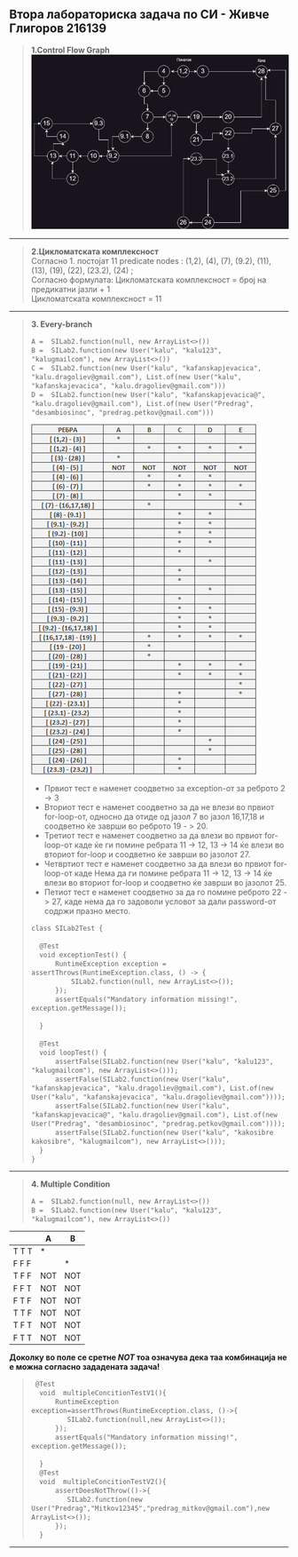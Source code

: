 ## Втора лабораториска задача по СИ - Живче Глигоров 216139 <br>
> **1.Control Flow Graph** <br>
>  ![CFG](./CFG.jpg) 

<hr></hr>

> **2.Цикломатската комплексност** <br>
> Согласно 1. постојат 11 predicate nodes : (1,2), (4), (7), (9.2), (11), (13), (19), (22), (23.2), (24) ; <br>
> Согласно формулата: Цикломатската комплексност = број на предикатни јазли + 1 <br>
> Цикломатската комплексност = 11 <br>

<hr></hr>


> **3. Every-branch** <br>
> ```
> A =  SILab2.function(null, new ArrayList<>())  
> B =  SILab2.function(new User("kalu", "kalu123", "kalugmailcom"), new ArrayList<>()) 
> C =  SILab2.function(new User("kalu", "kafanskapjevacica", "kalu.dragoliev@gmail.com"), List.of(new User("kalu", "kafanskajevacica", "kalu.dragoliev@gmail.com"))) 
> D =  SILab2.function(new User("kalu", "kafanskapjevacica@", "kalu.dragoliev@gmail.com"), List.of(new User("Predrag", "desambiosinoc", "predrag.petkov@gmail.com"))) 
> ````
> ![table](./table.png)
> - Првиот тест е наменет соодветно за exception-от за реброто 2 -> 3
> - Вториот тест е наменет соодветно за да не влези во  првиот for-loop-от, односно да отиде од јазол 7 во јазол 16,17,18 и соодветно ќе заврши во реброто 19 - > 20.
> - Третиот тест е наменет соодветно за да влези во првиот for-loop-от каде ќе ги помине ребрата 11 -> 12, 13 -> 14  ќе влези во вториот for-loop и соодветно ќе заврши во јазолот 27.
> - Четвртиот тест е наменет соодветно за да влези во првиот for-loop-от каде Нема да  ги помине ребрата 11 -> 12, 13 -> 14  ќе влези во вториот for-loop и соодветно ќе заврши во јазолот 25.
> - Петиот тест е наменет соодветно за да го помине реброто  22 -> 27, каде нема да го задоволи условот за дали password-от содржи празно место.
> ```
> class SILab2Test {
>
>   @Test
>   void exceptionTest() {
>       RuntimeException exception = assertThrows(RuntimeException.class, () -> {
>           SILab2.function(null, new ArrayList<>());
>       });
>       assertEquals("Mandatory information missing!", exception.getMessage());
>
>   }
>
>   @Test
>   void loopTest() {
>       assertFalse(SILab2.function(new User("kalu", "kalu123", "kalugmailcom"), new ArrayList<>()));
>       assertFalse(SILab2.function(new User("kalu", "kafanskapjevacica", "kalu.dragoliev@gmail.com"), List.of(new User("kalu", "kafanskajevacica", "kalu.dragoliev@gmail.com"))));
>       assertFalse(SILab2.function(new User("kalu", "kafanskapjevacica@", "kalu.dragoliev@gmail.com"), List.of(new User("Predrag", "desambiosinoc", "predrag.petkov@gmail.com"))));
>       assertFalse(SILab2.function(new User("kalu", "kakosibre kakosibre", "kalugmailcom"), new ArrayList<>()));
>   }
> }
> ```

<hr></hr>

> **4. Multiple Condition**
> ```
> A =  SILab2.function(null, new ArrayList<>()) 
> B =  SILab2.function(new User("kalu", "kalu123", "kalugmailcom"), new ArrayList<>()) 
> ````
 | | A | 	B | 
 | :---------- | ---------- |   ---------- | 
 | T T T |	* |  |	
 | F F F	|	  | * |
 | T F F	| NOT | NOT |
 | F F T	| NOT |	NOT |
 | F T F	| NOT |	NOT |
 | T T F	| NOT |	NOT |
 | T F T	| NOT |	NOT |
 | F T T	| NOT |	NOT |
 
 **Доколку во поле се сретне _NOT_ тоа означува дека таа комбинација не е можна согласно зададената задача!**
> ```
>  @Test
>   void  multipleConcitionTestV1(){
>       RuntimeException exception=assertThrows(RuntimeException.class, ()->{
>          SILab2.function(null,new ArrayList<>());
>       });
>       assertEquals("Mandatory information missing!", exception.getMessage());
>
>   }
>   @Test
>   void  multipleConcitionTestV2(){
>       assertDoesNotThrow(()->{
>          SILab2.function(new User("Predrag","Mitkov12345","predrag_mitkov@gmail.com"),new ArrayList<>());
>       });
>   }
> ````

<hr></hr>
